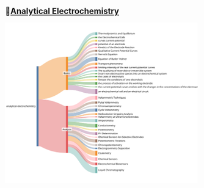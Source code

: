 ## 🔰[Analytical Electrochemistry](https://viadean.notion.site/Analytical-electrochemistry-1531ae7b9a32804c97b4c12ffd1afeb6?pvs=4)
![Analytical Electrochemistry](https://github.com/viadean/CrissCross/blob/main/Analytical%20Electrochemistry/Analytical%20electrochemistry.svg)
